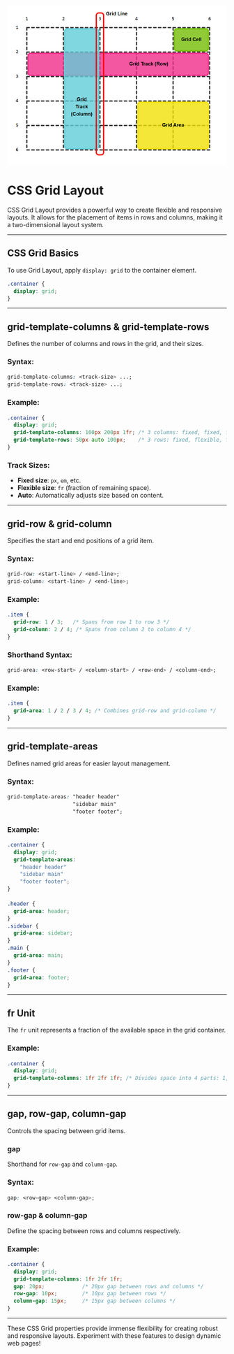 ![alt text](image.png)
# CSS Grid Layout

CSS Grid Layout provides a powerful way to create flexible and responsive layouts. It allows for the placement of items in rows and columns, making it a two-dimensional layout system.

---

## **CSS Grid Basics**
To use Grid Layout, apply `display: grid` to the container element.

```css
.container {
  display: grid;
}
```

---

## **grid-template-columns** & **grid-template-rows**
Defines the number of columns and rows in the grid, and their sizes.

### **Syntax:**
```css
grid-template-columns: <track-size> ...;
grid-template-rows: <track-size> ...;
```

### **Example:**
```css
.container {
  display: grid;
  grid-template-columns: 100px 200px 1fr; /* 3 columns: fixed, fixed, flexible */
  grid-template-rows: 50px auto 100px;    /* 3 rows: fixed, flexible, fixed */
}
```

### **Track Sizes:**
- **Fixed size**: `px`, `em`, etc.
- **Flexible size**: `fr` (fraction of remaining space).
- **Auto**: Automatically adjusts size based on content.

---

## **grid-row** & **grid-column**
Specifies the start and end positions of a grid item.

### **Syntax:**
```css
grid-row: <start-line> / <end-line>;
grid-column: <start-line> / <end-line>;
```

### **Example:**
```css
.item {
  grid-row: 1 / 3;   /* Spans from row 1 to row 3 */
  grid-column: 2 / 4; /* Spans from column 2 to column 4 */
}
```

### **Shorthand Syntax:**
```css
grid-area: <row-start> / <column-start> / <row-end> / <column-end>;
```

### **Example:**
```css
.item {
  grid-area: 1 / 2 / 3 / 4; /* Combines grid-row and grid-column */
}
```

---

## **grid-template-areas**
Defines named grid areas for easier layout management.

### **Syntax:**
```css
grid-template-areas: "header header"
                     "sidebar main"
                     "footer footer";
```

### **Example:**
```css
.container {
  display: grid;
  grid-template-areas: 
    "header header"
    "sidebar main"
    "footer footer";
}

.header {
  grid-area: header;
}
.sidebar {
  grid-area: sidebar;
}
.main {
  grid-area: main;
}
.footer {
  grid-area: footer;
}
```

---

## **fr Unit**
The `fr` unit represents a fraction of the available space in the grid container.

### **Example:**
```css
.container {
  display: grid;
  grid-template-columns: 1fr 2fr 1fr; /* Divides space into 4 parts: 1, 2, 1 */
}
```

---

## **gap, row-gap, column-gap**
Controls the spacing between grid items.

### **gap**
Shorthand for `row-gap` and `column-gap`.

### **Syntax:**
```css
gap: <row-gap> <column-gap>;
```

### **row-gap** & **column-gap**
Define the spacing between rows and columns respectively.

### **Example:**
```css
.container {
  display: grid;
  grid-template-columns: 1fr 2fr 1fr;
  gap: 20px;            /* 20px gap between rows and columns */
  row-gap: 10px;        /* 10px gap between rows */
  column-gap: 15px;     /* 15px gap between columns */
}
```

---

These CSS Grid properties provide immense flexibility for creating robust and responsive layouts. Experiment with these features to design dynamic web pages!
